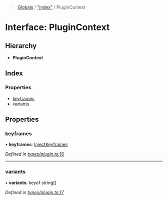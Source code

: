 > [Globals](../README.md) / ["index"](../modules/_index_.md) / PluginContext

# Interface: PluginContext

## Hierarchy

- **PluginContext**

## Index

### Properties

- [keyframes](_index_.plugincontext.md#keyframes)
- [variants](_index_.plugincontext.md#variants)

## Properties

### keyframes

• **keyframes**: [InjectKeyframes](../modules/_index_.md#injectkeyframes)

_Defined in [types/plugin.ts:16](https://github.com/kenoxa/beamwind/blob/main/packages/beamwind/src/types/plugin.ts#L16)_

---

### variants

• **variants**: keyof string[]

_Defined in [types/plugin.ts:17](https://github.com/kenoxa/beamwind/blob/main/packages/beamwind/src/types/plugin.ts#L17)_
